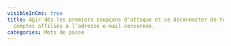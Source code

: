 ```yaml
---
visibleInCms: true
title: Agir dès les premiers soupçons d’attaque et se déconnecter de tous les
  comptes affiliés à l’adresse e-mail concernée.
categories: Mots de passe
---
```

